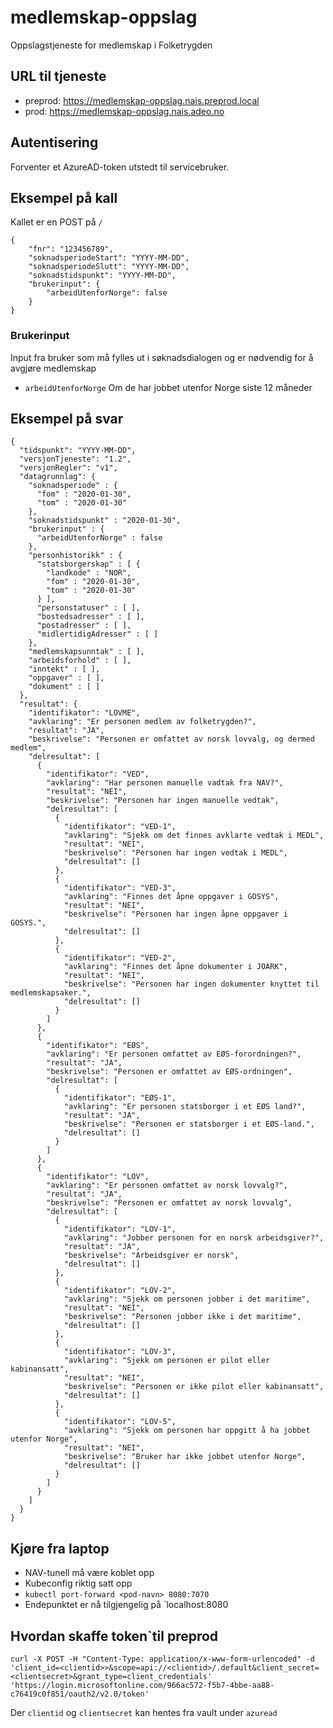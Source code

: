 # medlemskap-oppslag
Oppslagstjeneste for medlemskap i Folketrygden

## URL til tjeneste
* preprod: https://medlemskap-oppslag.nais.preprod.local
* prod: https://medlemskap-oppslag.nais.adeo.no

## Autentisering
Forventer et AzureAD-token utstedt til servicebruker.

## Eksempel på kall
Kallet er en POST på `/`
```
{
    "fnr": "123456789",
    "soknadsperiodeStart": "YYYY-MM-DD",
    "soknadsperiodeSlutt": "YYYY-MM-DD",
    "soknadstidspunkt": "YYYY-MM-DD",
    "brukerinput": {
        "arbeidUtenforNorge": false
    }
}
```

### Brukerinput
Input fra bruker som må fylles ut i søknadsdialogen og er nødvendig for å avgjøre medlemskap

* `arbeidUtenforNorge` Om de har jobbet utenfor Norge siste 12 måneder

## Eksempel på svar
```
{
  "tidspunkt": "YYYY-MM-DD",
  "versjonTjeneste": "1.2",
  "versjonRegler": "v1",
  "datagrunnlag": {
    "soknadsperiode" : {
      "fom" : "2020-01-30",
      "tom" : "2020-01-30"
    },
    "soknadstidspunkt" : "2020-01-30",
    "brukerinput" : {
      "arbeidUtenforNorge" : false
    },
    "personhistorikk" : {
      "statsborgerskap" : [ {
        "landkode" : "NOR",
        "fom" : "2020-01-30",
        "tom" : "2020-01-30"
      } ],
      "personstatuser" : [ ],
      "bostedsadresser" : [ ],
      "postadresser" : [ ],
      "midlertidigAdresser" : [ ]
    },
    "medlemskapsunntak" : [ ],
    "arbeidsforhold" : [ ],
    "inntekt" : [ ],
    "oppgaver" : [ ],
    "dokument" : [ ]
  },
  "resultat": {
    "identifikator": "LOVME",
    "avklaring": "Er personen medlem av folketrygden?",
    "resultat": "JA",
    "beskrivelse": "Personen er omfattet av norsk lovvalg, og dermed medlem",
    "delresultat": [
      {
        "identifikator": "VED",
        "avklaring": "Har personen manuelle vadtak fra NAV?",
        "resultat": "NEI",
        "beskrivelse": "Personen har ingen manuelle vedtak",
        "delresultat": [
          {
            "identifikator": "VED-1",
            "avklaring": "Sjekk om det finnes avklarte vedtak i MEDL",
            "resultat": "NEI",
            "beskrivelse": "Personen har ingen vedtak i MEDL",
            "delresultat": []
          },
          {
            "identifikator": "VED-3",
            "avklaring": "Finnes det åpne oppgaver i GOSYS",
            "resultat": "NEI",
            "beskrivelse": "Personen har ingen åpne oppgaver i GOSYS.",
            "delresultat": []
          },
          {
            "identifikator": "VED-2",
            "avklaring": "Finnes det åpne dokumenter i JOARK",
            "resultat": "NEI",
            "beskrivelse": "Personen har ingen dokumenter knyttet til medlemskapsaker.",
            "delresultat": []
          }
        ]
      },
      {
        "identifikator": "EØS",
        "avklaring": "Er personen omfattet av EØS-forordningen?",
        "resultat": "JA",
        "beskrivelse": "Personen er omfattet av EØS-ordningen",
        "delresultat": [
          {
            "identifikator": "EØS-1",
            "avklaring": "Er personen statsborger i et EØS land?",
            "resultat": "JA",
            "beskrivelse": "Personen er statsborger i et EØS-land.",
            "delresultat": []
          }
        ]
      },
      {
        "identifikator": "LOV",
        "avklaring": "Er personen omfattet av norsk lovvalg?",
        "resultat": "JA",
        "beskrivelse": "Personen er omfattet av norsk lovvalg",
        "delresultat": [
          {
            "identifikator": "LOV-1",
            "avklaring": "Jobber personen for en norsk arbeidsgiver?",
            "resultat": "JA",
            "beskrivelse": "Arbeidsgiver er norsk",
            "delresultat": []
          },
          {
            "identifikator": "LOV-2",
            "avklaring": "Sjekk om personen jobber i det maritime",
            "resultat": "NEI",
            "beskrivelse": "Personen jobber ikke i det maritime",
            "delresultat": []
          },
          {
            "identifikator": "LOV-3",
            "avklaring": "Sjekk om personen er pilot eller kabinansatt",
            "resultat": "NEI",
            "beskrivelse": "Personen er ikke pilot eller kabinansatt",
            "delresultat": []
          },
          {
            "identifikator": "LOV-5",
            "avklaring": "Sjekk om personen har oppgitt å ha jobbet utenfor Norge",
            "resultat": "NEI",
            "beskrivelse": "Bruker har ikke jobbet utenfor Norge",
            "delresultat": []
          }
        ]
      }
    ]
  }
}
```

## Kjøre fra laptop
* NAV-tunell må være koblet opp
* Kubeconfig riktig satt opp
* `kubectl port-forward <pod-navn> 8080:7070`
* Endepunktet er nå tilgjengelig på `localhost:8080

## Hvordan skaffe token`til preprod
```
curl -X POST -H "Content-Type: application/x-www-form-urlencoded" -d 'client_id=<clientid>>&scope=api://<clientid>/.default&client_secret=<clientsecret>&grant_type=client_credentials' 'https://login.microsoftonline.com/966ac572-f5b7-4bbe-aa88-c76419c0f851/oauth2/v2.0/token'
```
Der `clientid` og `clientsecret` kan hentes fra vault under `azuread`
